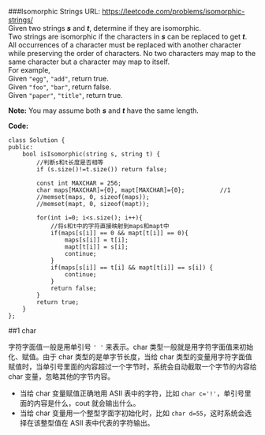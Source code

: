 ###Isomorphic Strings
URL: https://leetcode.com/problems/isomorphic-strings/</br>
Given two strings ___s___ and ___t___, determine if they are isomorphic.</br>
Two strings are isomorphic if the characters in ___s___ can be replaced to get ___t___.</br>
All occurrences of a character must be replaced with another character while preserving the order of characters. No two characters may map to the same character but a character may map to itself.</br>
For example,</br>
Given `"egg"`, `"add"`, return true.</br>
Given `"foo"`, `"bar"`, return false.</br>
Given `"paper"`, `"title"`, return true.

__Note:__
You may assume both ___s___ and ___t___ have the same length.

__Code:__

	class Solution {
	public:
	    bool isIsomorphic(string s, string t) {
	    	//判断s和t长度是否相等
	        if (s.size()!=t.size()) return false;
	        
	        const int MAXCHAR = 256;
	        char maps[MAXCHAR]={0}, mapt[MAXCHAR]={0};			//1
	        //memset(maps, 0, sizeof(maps));
	        //memset(mapt, 0, sizeof(mapt));
	        
	        for(int i=0; i<s.size(); i++){
	        	//将s和t中的字符直接映射到maps和mapt中
	            if(maps[s[i]] == 0 && mapt[t[i]] == 0){
	                maps[s[i]] = t[i];
	                mapt[t[i]] = s[i];
	                continue;
	            }
	            if(maps[s[i]] == t[i] && mapt[t[i]] == s[i]) {
	                continue;
	            }
	            return false;
	        }
	        return true;
	    }
	};

##1 char

字符字面值一般是用单引号 `' '` 来表示。char 类型一般就是用字符字面值来初始化、赋值。由于 char 类型的是单字节长度，当给 char 类型的变量用字符字面值赋值时，当单引号里面的内容超过一个字节时，系统会自动截取一个字节的内容给 char 变量，忽略其他的字节内容。

- 当给 char 变量赋值正确地用 ASII 表中的字符，比如 `char c='!'`，单引号里面的内容是什么，cout 就会输出什么。
- 当给 char 变量用一个整型字面字初始化时，比如 `char d=55`，这时系统会选择在该整型值在 ASII 表中代表的字符输出。